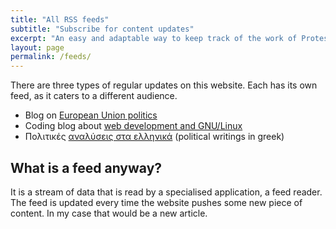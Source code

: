 ```yaml
---
title: "All RSS feeds"
subtitle: "Subscribe for content updates"
excerpt: "An easy and adaptable way to keep track of the work of Protesilaos Stavrou."
layout: page
permalink: /feeds/
---
```

There are three types of regular updates on this website. Each has its own feed, as it caters to a different audience.

- Blog on [European Union politics](https://protesilaos.com/feed.xml)
- Coding blog about [web development and GNU/Linux](https://protesilaos.com/codelog.xml)
- Πολιτικές [αναλύσεις στα ελληνικά](https://protesilaos.com/greek.xml) (political writings in greek)

## What is a feed anyway?

It is a stream of data that is read by a specialised application, a feed reader. The feed is updated every time the website pushes some new piece of content. In my case that would be a new article.
